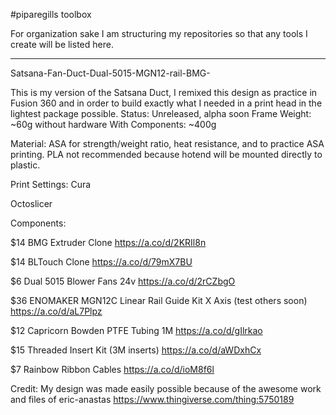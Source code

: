 #piparegills toolbox

For organization sake I am structuring my repositories so that any tools I create will be listed here.

------------------------

Satsana-Fan-Duct-Dual-5015-MGN12-rail-BMG-

This is my version of the Satsana Duct, I remixed this design as practice in Fusion 360 
and in order to build exactly what I needed in a print head in the lightest package possible.
Status: Unreleased, alpha soon
Frame Weight: ~60g without hardware
With Components: ~400g 

Material: ASA for strength/weight ratio, heat resistance, and to practice ASA printing.
PLA not recommended because hotend will be mounted directly to plastic. 

Print Settings:
Cura 

Octoslicer 

Components: 

$14 BMG Extruder Clone 
https://a.co/d/2KRIl8n

$14 BLTouch Clone
https://a.co/d/79mX7BU

$6 Dual 5015 Blower Fans 24v
https://a.co/d/2rCZbgO

$36 ENOMAKER MGN12C Linear Rail Guide Kit X Axis (test others soon)
https://a.co/d/aL7Plpz

$12 Capricorn Bowden PTFE Tubing 1M
https://a.co/d/gIlrkao

$15 Threaded Insert Kit (3M inserts)
https://a.co/d/aWDxhCx

$7 Rainbow Ribbon Cables
https://a.co/d/ioM8f6l

Credit: 
My design was made easily possible because of the awesome work and files of eric-anastas
https://www.thingiverse.com/thing:5750189
